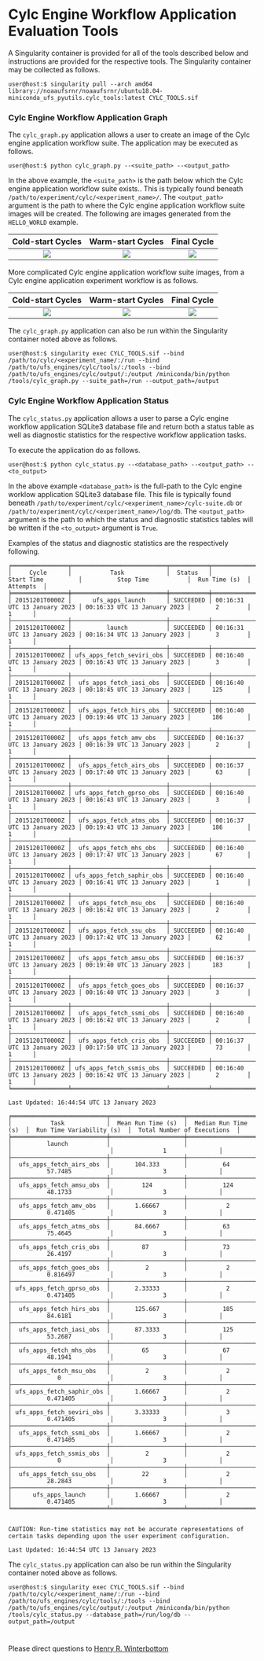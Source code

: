 # Cylc Engine Workflow Application Evaluation Tools

A Singularity container is provided for all of the tools described
below and instructions are provided for the respective tools. The
Singularity container may be collected as follows.

~~~
user@host:$ singularity pull --arch amd64 library://noaaufsrnr/noaaufsrnr/ubuntu18.04-miniconda_ufs_pyutils.cylc_tools:latest CYLC_TOOLS.sif
~~~

### Cylc Engine Workflow Application Graph

The `cylc_graph.py` application allows a user to create an image of
the Cylc engine application workflow suite. The application may be
executed as follows.

~~~
user@host:$ python cylc_graph.py --<suite_path> --<output_path>
~~~

In the above example, the `<suite_path>` is the path below which the
Cylc engine application workflow suite exists.. This is typically
found beneath `/path/to/experiment/cylc/<experiment_name>/`. The
`<output_path>` argument is the path to where the Cylc engine
application workflow suite images will be created. The following are
images generated from the `HELLO_WORLD` example.

<div align="center">

| Cold-start Cycles | Warm-start Cycles | Final Cycle | 
| :-------------: | :-------------: | :-------------: |
| ![](.figures/HELLO_WORLD.graph.initial.png) | ![](.figures/HELLO_WORLD.graph.cycling.png) | ![](.figures/HELLO_WORLD.graph.final.png) |

</div>

More complicated Cylc engine application workflow suite images, from a
Cylc engine application experiment workflow is as follows.

<div align="center">

| Cold-start Cycles | Warm-start Cycles | Final Cycle | 
| :-------------: | :-------------: | :-------------: |
| ![](.figures/CYLC_ENGINE.graph.initial.png) | ![](.figures/CYLC_ENGINE.graph.cycling.png) | ![](.figures/CYLC_ENGINE.graph.final.png) |

</div>

The `cylc_graph.py` application can also be run within the Singularity
container noted above as follows.

~~~
user@host:$ singularity exec CYLC_TOOLS.sif --bind /path/to/cylc/<experiment_name/:/run --bind /path/to/ufs_engines/cylc/tools/:/tools --bind  /path/to/ufs_engines/cylc/output/:/output /miniconda/bin/python /tools/cylc_graph.py --suite_path=/run --output_path=/output
~~~

### Cylc Engine Workflow Application Status

The `cylc_status.py` application allows a user to parse a Cylc engine
workflow application SQLite3 database file and return both a status
table as well as diagnostic statistics for the respective workflow
application tasks.

To execute the application do as follows.

~~~
user@host:$ python cylc_status.py --<database_path> --<output_path> --<to_output>
~~~

In the above example `<database_path>` is the full-path to the Cylc
engine worklow application SQLite3 database file. This file is
typically found beneath
`/path/to/experiment/cylc/<experiment_name>/cylc-suite.db` or
`/path/to/experiment/cylc/<experiment_name>/log/db`. The
`<output_path>` argument is the path to which the status and
diagnostic statistics tables will be written if the `<to_output>`
argument is `True`.

Examples of the status and diagnostic statistics are the respectively
following.

~~~
╒════════════════╤═══════════════════════════╤═══════════╤══════════════════════════════╤══════════════════════════════╤════════════════╤════════════╕
│     Cycle      │           Task            │  Status   │          Start Time          │          Stop Time           │  Run Time (s)  │  Attempts  │
╞════════════════╪═══════════════════════════╪═══════════╪══════════════════════════════╪══════════════════════════════╪════════════════╪════════════╡
│ 20151201T0000Z │      ufs_apps_launch      │ SUCCEEDED │ 00:16:31 UTC 13 January 2023 │ 00:16:33 UTC 13 January 2023 │       2        │     1      │
├────────────────┼───────────────────────────┼───────────┼──────────────────────────────┼──────────────────────────────┼────────────────┼────────────┤
│ 20151201T0000Z │          launch           │ SUCCEEDED │ 00:16:31 UTC 13 January 2023 │ 00:16:34 UTC 13 January 2023 │       3        │     1      │
├────────────────┼───────────────────────────┼───────────┼──────────────────────────────┼──────────────────────────────┼────────────────┼────────────┤
│ 20151201T0000Z │ ufs_apps_fetch_seviri_obs │ SUCCEEDED │ 00:16:40 UTC 13 January 2023 │ 00:16:43 UTC 13 January 2023 │       3        │     1      │
├────────────────┼───────────────────────────┼───────────┼──────────────────────────────┼──────────────────────────────┼────────────────┼────────────┤
│ 20151201T0000Z │  ufs_apps_fetch_iasi_obs  │ SUCCEEDED │ 00:16:40 UTC 13 January 2023 │ 00:18:45 UTC 13 January 2023 │      125       │     1      │
├────────────────┼───────────────────────────┼───────────┼──────────────────────────────┼──────────────────────────────┼────────────────┼────────────┤
│ 20151201T0000Z │  ufs_apps_fetch_hirs_obs  │ SUCCEEDED │ 00:16:40 UTC 13 January 2023 │ 00:19:46 UTC 13 January 2023 │      186       │     1      │
├────────────────┼───────────────────────────┼───────────┼──────────────────────────────┼──────────────────────────────┼────────────────┼────────────┤
│ 20151201T0000Z │  ufs_apps_fetch_amv_obs   │ SUCCEEDED │ 00:16:37 UTC 13 January 2023 │ 00:16:39 UTC 13 January 2023 │       2        │     1      │
├────────────────┼───────────────────────────┼───────────┼──────────────────────────────┼──────────────────────────────┼────────────────┼────────────┤
│ 20151201T0000Z │  ufs_apps_fetch_airs_obs  │ SUCCEEDED │ 00:16:37 UTC 13 January 2023 │ 00:17:40 UTC 13 January 2023 │       63       │     1      │
├────────────────┼───────────────────────────┼───────────┼──────────────────────────────┼──────────────────────────────┼────────────────┼────────────┤
│ 20151201T0000Z │ ufs_apps_fetch_gprso_obs  │ SUCCEEDED │ 00:16:40 UTC 13 January 2023 │ 00:16:43 UTC 13 January 2023 │       3        │     1      │
├────────────────┼───────────────────────────┼───────────┼──────────────────────────────┼──────────────────────────────┼────────────────┼────────────┤
│ 20151201T0000Z │  ufs_apps_fetch_atms_obs  │ SUCCEEDED │ 00:16:37 UTC 13 January 2023 │ 00:19:43 UTC 13 January 2023 │      186       │     1      │
├────────────────┼───────────────────────────┼───────────┼──────────────────────────────┼──────────────────────────────┼────────────────┼────────────┤
│ 20151201T0000Z │  ufs_apps_fetch_mhs_obs   │ SUCCEEDED │ 00:16:40 UTC 13 January 2023 │ 00:17:47 UTC 13 January 2023 │       67       │     1      │
├────────────────┼───────────────────────────┼───────────┼──────────────────────────────┼──────────────────────────────┼────────────────┼────────────┤
│ 20151201T0000Z │ ufs_apps_fetch_saphir_obs │ SUCCEEDED │ 00:16:40 UTC 13 January 2023 │ 00:16:41 UTC 13 January 2023 │       1        │     1      │
├────────────────┼───────────────────────────┼───────────┼──────────────────────────────┼──────────────────────────────┼────────────────┼────────────┤
│ 20151201T0000Z │  ufs_apps_fetch_msu_obs   │ SUCCEEDED │ 00:16:40 UTC 13 January 2023 │ 00:16:42 UTC 13 January 2023 │       2        │     1      │
├────────────────┼───────────────────────────┼───────────┼──────────────────────────────┼──────────────────────────────┼────────────────┼────────────┤
│ 20151201T0000Z │  ufs_apps_fetch_ssu_obs   │ SUCCEEDED │ 00:16:40 UTC 13 January 2023 │ 00:17:42 UTC 13 January 2023 │       62       │     1      │
├────────────────┼───────────────────────────┼───────────┼──────────────────────────────┼──────────────────────────────┼────────────────┼────────────┤
│ 20151201T0000Z │  ufs_apps_fetch_amsu_obs  │ SUCCEEDED │ 00:16:37 UTC 13 January 2023 │ 00:19:40 UTC 13 January 2023 │      183       │     1      │
├────────────────┼───────────────────────────┼───────────┼──────────────────────────────┼──────────────────────────────┼────────────────┼────────────┤
│ 20151201T0000Z │  ufs_apps_fetch_goes_obs  │ SUCCEEDED │ 00:16:37 UTC 13 January 2023 │ 00:16:40 UTC 13 January 2023 │       3        │     1      │
├────────────────┼───────────────────────────┼───────────┼──────────────────────────────┼──────────────────────────────┼────────────────┼────────────┤
│ 20151201T0000Z │  ufs_apps_fetch_ssmi_obs  │ SUCCEEDED │ 00:16:40 UTC 13 January 2023 │ 00:16:42 UTC 13 January 2023 │       2        │     1      │
├────────────────┼───────────────────────────┼───────────┼──────────────────────────────┼──────────────────────────────┼────────────────┼────────────┤
│ 20151201T0000Z │  ufs_apps_fetch_cris_obs  │ SUCCEEDED │ 00:16:37 UTC 13 January 2023 │ 00:17:50 UTC 13 January 2023 │       73       │     1      │
├────────────────┼───────────────────────────┼───────────┼──────────────────────────────┼──────────────────────────────┼────────────────┼────────────┤
│ 20151201T0000Z │ ufs_apps_fetch_ssmis_obs  │ SUCCEEDED │ 00:16:40 UTC 13 January 2023 │ 00:16:42 UTC 13 January 2023 │       2        │     1      │
╘════════════════╧═══════════════════════════╧═══════════╧══════════════════════════════╧══════════════════════════════╧════════════════╧════════════╛

Last Updated: 16:44:54 UTC 13 January 2023
~~~

~~~
╒═══════════════════════════╤═════════════════════╤═══════════════════════╤════════════════════════════╤══════════════════════════════╕
│           Task            │  Mean Run Time (s)  │  Median Run Time (s)  │  Run Time Variability (s)  │  Total Number of Executions  │
╞═══════════════════════════╪═════════════════════╪═══════════════════════╪════════════════════════════╪══════════════════════════════╡
│          launch           │                     │                       │                            │              1               │
├───────────────────────────┼─────────────────────┼───────────────────────┼────────────────────────────┼──────────────────────────────┤
│  ufs_apps_fetch_airs_obs  │       104.333       │          64           │          57.7485           │              3               │
├───────────────────────────┼─────────────────────┼───────────────────────┼────────────────────────────┼──────────────────────────────┤
│  ufs_apps_fetch_amsu_obs  │         124         │          124          │          48.1733           │              3               │
├───────────────────────────┼─────────────────────┼───────────────────────┼────────────────────────────┼──────────────────────────────┤
│  ufs_apps_fetch_amv_obs   │       1.66667       │           2           │          0.471405          │              3               │
├───────────────────────────┼─────────────────────┼───────────────────────┼────────────────────────────┼──────────────────────────────┤
│  ufs_apps_fetch_atms_obs  │       84.6667       │          63           │          75.4645           │              3               │
├───────────────────────────┼─────────────────────┼───────────────────────┼────────────────────────────┼──────────────────────────────┤
│  ufs_apps_fetch_cris_obs  │         87          │          73           │          26.4197           │              3               │
├───────────────────────────┼─────────────────────┼───────────────────────┼────────────────────────────┼──────────────────────────────┤
│  ufs_apps_fetch_goes_obs  │          2          │           2           │          0.816497          │              3               │
├───────────────────────────┼─────────────────────┼───────────────────────┼────────────────────────────┼──────────────────────────────┤
│ ufs_apps_fetch_gprso_obs  │       2.33333       │           2           │          0.471405          │              3               │
├───────────────────────────┼─────────────────────┼───────────────────────┼────────────────────────────┼──────────────────────────────┤
│  ufs_apps_fetch_hirs_obs  │       125.667       │          185          │          84.6181           │              3               │
├───────────────────────────┼─────────────────────┼───────────────────────┼────────────────────────────┼──────────────────────────────┤
│  ufs_apps_fetch_iasi_obs  │       87.3333       │          125          │          53.2687           │              3               │
├───────────────────────────┼─────────────────────┼───────────────────────┼────────────────────────────┼──────────────────────────────┤
│  ufs_apps_fetch_mhs_obs   │         65          │          67           │          48.1941           │              3               │
├───────────────────────────┼─────────────────────┼───────────────────────┼────────────────────────────┼──────────────────────────────┤
│  ufs_apps_fetch_msu_obs   │          2          │           2           │             0              │              3               │
├───────────────────────────┼─────────────────────┼───────────────────────┼────────────────────────────┼──────────────────────────────┤
│ ufs_apps_fetch_saphir_obs │       1.66667       │           2           │          0.471405          │              3               │
├───────────────────────────┼─────────────────────┼───────────────────────┼────────────────────────────┼──────────────────────────────┤
│ ufs_apps_fetch_seviri_obs │       3.33333       │           3           │          0.471405          │              3               │
├───────────────────────────┼─────────────────────┼───────────────────────┼────────────────────────────┼──────────────────────────────┤
│  ufs_apps_fetch_ssmi_obs  │       1.66667       │           2           │          0.471405          │              3               │
├───────────────────────────┼─────────────────────┼───────────────────────┼────────────────────────────┼──────────────────────────────┤
│ ufs_apps_fetch_ssmis_obs  │          2          │           2           │             0              │              3               │
├───────────────────────────┼─────────────────────┼───────────────────────┼────────────────────────────┼──────────────────────────────┤
│  ufs_apps_fetch_ssu_obs   │         22          │           2           │          28.2843           │              3               │
├───────────────────────────┼─────────────────────┼───────────────────────┼────────────────────────────┼──────────────────────────────┤
│      ufs_apps_launch      │       1.66667       │           2           │          0.471405          │              3               │
╘═══════════════════════════╧═════════════════════╧═══════════════════════╧════════════════════════════╧══════════════════════════════╛


CAUTION: Run-time statistics may not be accurate representations of certain tasks depending upon the user experiment configuration.

Last Updated: 16:44:54 UTC 13 January 2023
~~~

The `cylc_status.py` application can also be run within the Singularity
container noted above as follows.

~~~
user@host:$ singularity exec CYLC_TOOLS.sif --bind /path/to/cylc/<experiment_name/:/run --bind /path/to/ufs_engines/cylc/tools/:/tools --bind  /path/to/ufs_engines/cylc/output/:/output /miniconda/bin/python /tools/cylc_status.py --database_path=/run/log/db --output_path=/output
~~~

#

Please direct questions to [Henry
R. Winterbottom](mailto:henry.winterbottom@noaa.gov?subject=[UFS-Engines)